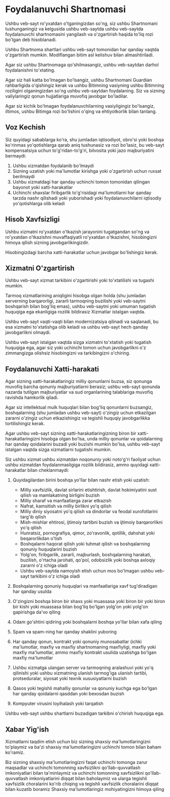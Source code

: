 # Foydalanuvchi Shartnomasi

Ushbu veb-sayt ro'yxatdan o'tganingizdan so'ng, siz ushbu Shartnomani tushunganingiz va kelgusida ushbu veb-saytda ushbu veb-saytda foydalanuvchi shartnomasini yangilash va o'zgartirish haqida to'liq rozi bo'lgan deb hisoblanadi.

Ushbu Shartnoma shartlari ushbu veb-sayt tomonidan har qanday vaqtda o'zgartirish mumkin. Modiflangan bitim asl kelishuv bilan almashtiriladi.

Agar siz ushbu Shartnomaga qo'shilmasangiz, ushbu veb-saytdan darhol foydalanishni to'xtating.

Agar siz hali katta bo'lmagan bo'lsangiz, ushbu Shartnomani Guardian rahbarligida o'qishingiz kerak va ushbu Bitimning vasiyning ushbu Bitimning roziligini olganingizdan so'ng ushbu veb-saytdan foydalaning. Siz va sizning valiylaringiz qonun hujjatlariga muvofiq javobgar bo'ladilar.

Agar siz kichik bo'lmagan foydalanuvchilarning vasiyligingiz bo'lsangiz, iltimos, ushbu Bitimga rozi bo'lishini o'qing va ehtiyotkorlik bilan tanlang.

## Voz Kechish

Siz quyidagi sabablarga ko'ra, shu jumladan iqtisodiyot, obro'si yoki boshqa ko'rinmas yo'qotishlarga qarab aniq tushunasiz va rozi bo'lasiz, bu veb-sayt kompensatsiya uchun to'g'ridan-to'g'ri, bilvosita yoki jazo majburiyatini bermaydi:

1. Ushbu xizmatdan foydalanib bo'lmaydi
1. Sizning uzatish yoki ma'lumotlar kirishga yoki o'zgartirish uchun ruxsat berilmaydi
1. Ushbu xizmatdagi har qanday uchinchi tomon tomonidan qilingan bayonot yoki xatti-harakatlar
1. Uchinchi shaxslar firibgarlik to'g'risidagi ma'lumotlarni har qanday tarzda nashr qilishadi yoki yuborishadi yoki foydalanuvchilarni iqtisodiy yo'qotishlarga olib keladi

## Hisob Xavfsizligi

Ushbu xizmatni ro'yxatdan o'tkazish jarayonini tugatgandan so'ng va ro'yxatdan o'tkazishni muvaffaqiyatli ro'yxatdan o'tkazishni, hisobingizni himoya qilish sizning javobgarlikingizdir.

Hisobingizdagi barcha xatti-harakatlar uchun javobgar bo'lishingiz kerak.

## Xizmatni O'zgartirish

Ushbu veb-sayt xizmat tarkibini o'zgartirishi yoki to'xtatilishi va tugashi mumkin.

Tarmoq xizmatlarining aniqligini hisobga olgan holda (shu jumladan serverning barqarorligi, zararli tarmoqning buzilishi yoki veb-saytni boshqarish bilan bog'liq emas), ushbu veb-saytni yoki umuman tugatish huquqiga ega ekanligiga rozilik bildirasiz Xizmatlar istalgan vaqtda.

Ushbu veb-sayt vaqti-vaqti bilan modernizatsiya qilinadi va saqlanadi, bu esa xizmatni to'xtatishga olib keladi va ushbu veb-sayt hech qanday javobgarlikni olmaydi.

Ushbu veb-sayt istalgan vaqtda sizga xizmatni to'xtatish yoki tugatish huquqiga ega, agar siz yoki uchinchi tomon uchun javobgarlikni o'z zimmangizga olishsiz hisobingizni va tarkibingizni o'chiring.

## Foydalanuvchi Xatti-harakati

Agar sizning xatti-harakatlaringiz milliy qonunlarni buzsa, siz qonunga muvofiq barcha qonuniy majburiyatlarni berasiz; ushbu veb-sayt qonunda nazarda tutilgan majburiyatlar va sud organlarining talablariga muvofiq ravishda hamkorlik qiladi.

Agar siz intellektual mulk huquqlari bilan bog'liq qonunlarni buzsangiz, boshqalarning (shu jumladan ushbu veb-sayt) o'zingiz uchun etkazilgan zararni o'zingiz uchun etkazishingiz va tegishli huquqiy javobgarlikka tortilishingiz kerak.

Agar ushbu veb-sayt sizning xatti-harakatlaringizning biron bir xatti-harakatlaringizni hisobga olgan bo'lsa, unda milliy qonunlar va qoidalarning har qanday qoidalarini buzadi yoki buzishi mumkin bo'lsa, ushbu veb-sayt istalgan vaqtda sizga xizmatlarni tugatishi mumkin.

Siz ushbu xizmat ushbu xizmatdan noqonuniy yoki noto'g'ri faoliyat uchun ushbu xizmatdan foydalanmasligiga rozilik bildirasiz, ammo quyidagi xatti-harakatlar bilan cheklanmaydi:

1. Quyidagilardan birini boshqa yo'llar bilan nashr etish yoki uzatish:

   * Milliy xavfsizlik, davlat sirlarini etishtirish, davlat hokimiyatini sust qilish va mamlakatning birligini buzish
   * Milliy sharaf va manfaatlarga zarar etkazish
   * Nafrat, kamsitish va milliy birlikni yo'q qilish
   * Milliy diniy siyosatni yo'q qilish va dindorlar va feodal xurofotlarini targ'ib qilish
   * Mish-mishlar ehtirosi, ijtimoiy tartibni buzish va ijtimoiy barqarorlikni yo'q qilish
   * Hunratsiz, pornografiya, qimor, zo'ravonlik, qotillik, dahshat yoki beqarorlikdan o'tish
   * Boshqalarni haqorat qilish yoki tuhmat qilish va boshqalarning qonuniy huquqlarini buzish
   * Yolg'on, firibgarlik, zararli, majburlash, boshqalarning harakati, buzilish, o'rtacha jarohati, qo'pol, odobsizlik yoki boshqa axloqiy zararni o'z ichiga oladi
   * Ushbu veb-saytda namoyish etish uchun mos bo'lmagan ushbu veb-sayt tarkibini o'z ichiga oladi

1. Boshqalarning qonuniy huquqlari va manfaatlariga xavf tug'diradigan har qanday usulda
1. O'zingizni boshqa biron bir shaxs yoki muassasa yoki biron bir yoki biron bir kishi yoki muassasa bilan bog'liq bo'lgan yolg'on yoki yolg'on gapirishga da'vo qiling
1. Odam go'shtini qidiring yoki boshqalarni boshqa yo'llar bilan xafa qiling
1. Spam va spam-ning har qanday shaklini yuboring
1. Har qanday qonun, kontrakt yoki qonuniy munosabatlar (ichki ma'lumotlar, maxfiy va maxfiy shartnomaning maxfiyligi, maxfiy yoki maxfiy ma'lumotlar, ammo maxfiy kontrakt usulida uzatishga bo'lgan maxfiy ma'lumotlar
1. Ushbu xizmatga ulangan server va tarmoqning aralashuvi yoki yo'q qilinishi yoki ushbu xizmatning ulanish tarmog'iga ulanish tartibi, protseduralar, siyosat yoki texnik xususiyatlarni buzish
1. Qasos yoki tegishli mahalliy qonunlar va qonuniy kuchga ega bo'lgan har qanday qoidalarni qasddan yoki bexosdan buzish
1. Kompyuter virusini loyihalash yoki tarqatish

Ushbu veb-sayt ushbu shartlarni buzadigan tarkibni o'chirish huquqiga ega.

## Xabar Yig'ish

Xizmatlarni taqdim etish uchun biz sizning shaxsiy ma'lumotlaringizni to'playmiz va ba'zi shaxsiy ma'lumotlaringizni uchinchi tomon bilan baham ko'ramiz.

Biz sizning shaxsiy ma'lumotlaringizni faqat uchinchi tomonga zarur maqsadlar va uchinchi tomonning xavfsizlikni qo'llab-quvvatlash imkoniyatlari bilan ta'minlaymiz va uchinchi tomonning xavfsizlikni qo'llab-quvvatlash imkoniyatlarini diqqat bilan baholaymiz va ularga tegishli xavfsizlik choralarini ko'rib chiqing va tegishli xavfsizlik choralarini diqqat bilan kuzatib boramiz Shaxsiy ma'lumotlaringiz mohiyatingizni himoya qiling